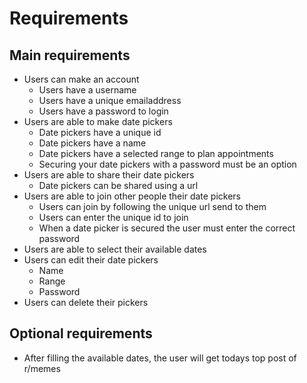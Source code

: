 # Requirements

## Main requirements

- Users can make an account
    - Users have a username
    - Users have a unique emailaddress
    - Users have a password to login
- Users are able to make date pickers
    - Date pickers have a unique id
    - Date pickers have a name
    - Date pickers have a selected range to plan appointments
    - Securing your date pickers with a password must be an option
- Users are able to share their date pickers
    - Date pickers can be shared using a url
- Users are able to join other people their date pickers
    - Users can join by following the unique url send to them
    - Users can enter the unique id to join
    - When a date picker is secured the user must enter the correct password
- Users are able to select their available dates
- Users can edit their date pickers
    - Name
    - Range
    - Password
- Users can delete their pickers

## Optional requirements

- After filling the available dates, the user will get todays top post of r/memes
